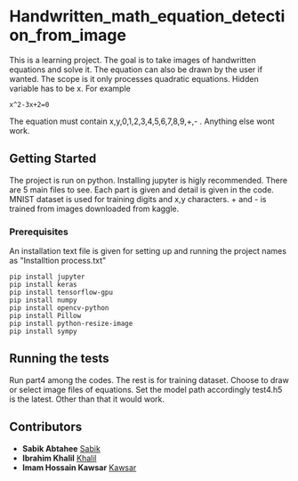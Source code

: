 # Handwritten_math_equation_detection_from_image

This is a learning project. The goal is to take images of handwritten equations and solve it. The equation can also be drawn by the user if wanted. The scope is it only processes quadratic equations. Hidden variable has to be x. For example

```
x^2-3x+2=0
```
The equation must contain x,y,0,1,2,3,4,5,6,7,8,9,+,- . Anything else wont work.
## Getting Started
The project is run on python. Installing jupyter is higly recommended. There are 5 main files to see. Each part is given and detail is given in the code. MNIST dataset is used for training digits and x,y characters. + and - is trained from images downloaded from kaggle.

### Prerequisites

An installation text file is given for setting up and running the project names as "Installtion process.txt"

```
pip install jupyter
pip install keras
pip install tensorflow-gpu
pip install numpy
pip install opencv-python
pip install Pillow
pip install python-resize-image
pip install sympy
```



## Running the tests

Run part4 among the codes. The rest is for training dataset. Choose to draw or select image files of equations. Set the model path accordingly test4.h5 is the latest. Other than that it would work.

## Contributors

* **Sabik Abtahee** [Sabik](https://github.com/SabikAbtahee)
* **Ibrahim Khalil** [Khalil](https://github.com/ibrahim804)
* **Imam Hossain Kawsar** [Kawsar](https://github.com/imam-hossain-kawsar)
